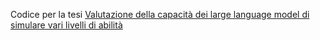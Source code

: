 Codice per la tesi [Valutazione della capacità dei large language model di simulare vari livelli di abilità](https://amslaurea.unibo.it/id/eprint/35182)